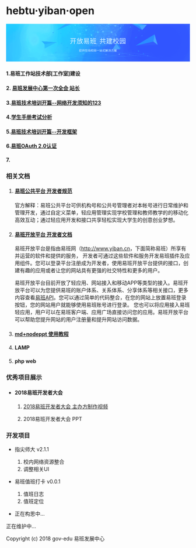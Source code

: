 # hebtu·yiban·open
![](.\img\background-img.png)



#### 1.易班工作站技术部[工作室]建设

#### 2. [易班发展中心第一次全会 站长](http://1.liushikun.vip) 

#### 3.[易班技术培训开篇--网络开发须知的123]()

#### 4.[学生手册考试分析](https://github.com/gov-edu/yiban/tree/master/4.%E5%AD%A6%E7%94%9F%E6%89%8B%E5%86%8C%E8%80%83%E8%AF%95%E5%88%86%E6%9E%90)

#### 5.[易班技术培训开篇--开发框架](https://github.com/gov-edu/yiban/tree/master/5.%E6%98%93%E7%8F%AD%E6%8A%80%E6%9C%AF%E5%9F%B9%E8%AE%AD%E5%BC%80%E7%AF%87--%E5%BC%80%E5%8F%91%E6%A1%86%E6%9E%B6)

#### 6.[易班OAuth 2.0认证](https://github.com/gov-edu/yiban/tree/master/6.%E6%98%93%E7%8F%ADOAuth%202.0%E8%AE%A4%E8%AF%81)

#### 7.





### 相关文档

1. #### [易班公共平台 开发者规范](http://mp.yiban.cn/wiki/index?title=%E5%BC%80%E5%8F%91%E8%80%85%E8%A7%84%E8%8C%83)

   官方解释：易班公共平台可供机构号和公共号管理者对本帐号进行日常维护和管理开发，通过自定义菜单，轻应用管理实现学校管理和教师教学的的移动化高效互动；通过轻应用开发和接口共享轻松实现大学生的创意创业梦想。

2. #### [易班开放平台 开发者文档](https://o.yiban.cn/wiki/index.php?page=%E5%B9%B3%E5%8F%B0%E4%BB%8B%E7%BB%8D)

   易班开放平台是指由易班网（<http://www.yiban.cn>，下面简称易班）所享有并运营的软件和提供的服务，    开发者可通过这些软件和服务开发易班插件及应用组件。您可以登录平台注册成为开发者，使用易班开放平台提供的接口，创建有趣的应用或者让您的网站具有更强的社交特性和更多的用户。         

   易班开放平台目前开放了轻应用、网站接入和移动APP等类型的接入。易班开放平台可以为您提供易班的账户体系、关系体系、分享体系等相关接口，更多内容查看[易班API](https://o.yiban.cn/wiki/index.php?page=%E6%98%93%E7%8F%ADapi)。您可以通过简单的代码整合，在您的网站上放置易班登录按钮，您的网站用户就能够使用易班账号进行登录。 您也可以将应用接入易班轻应用，用户可以在易班客户端、应用广场直接访问您的应用。易班开放平台可以帮助您提升网站的用户注册量和提升网站访问数据。 		

3. #### [md+nodeppt 使用教程](https://github.com/ksky521/nodeppt)

4. #### LAMP

5. #### php web



### 优秀项目展示

- #### 2018易班开发者大会

  1. [2018易班开发者大会 主办方制作视频 ](https://v.qq.com/x/page/q07701cy4ag.html)

  2. 2018易班开发者大会  PPT

     

### 开发项目

- 指尖师大  v2.1.1
  1. 校内网络资源整合
  2. 调整相关UI
- 易班值班打卡  v0.0.1
  1. 值班日志
  2. 值班定位

- 正在构思中...

正在维护中...

Copyright (c) 2018 gov-edu 易班发展中心
